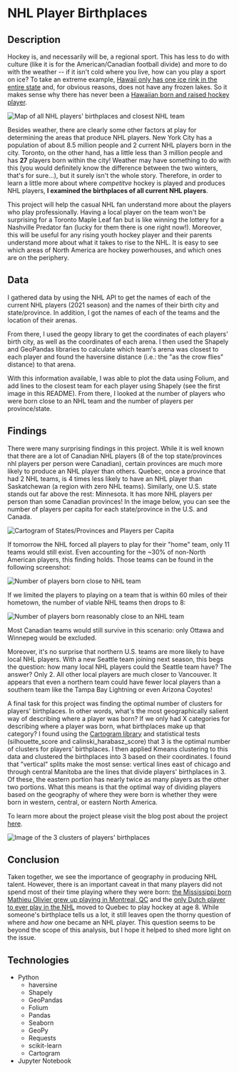 # NHL Player Birthplaces 

## Description
Hockey is, and necessarily will be, a regional sport. This has less to do with culture (like it is for the American/Canadian football divide) and more to do with the weather -- if it isn't cold where you live, how can you play a sport on ice? To take an extreme example, [Hawaii only has one ice rink in the entire state](https://www.icepalacehawaii.com/about) and, for obvious reasons, does not have any frozen lakes. So it makes sense why there has never been a [Hawaiian born and raised hockey player](https://www.hockey-reference.com/friv/birthplaces.cgi).

![Map of all NHL players' birthplaces and closest NHL team](./images/folium_map.png)

Besides weather, there are clearly some other factors at play for determining the areas that produce NHL players. New York City has a population of about 8.5 million people and 2 current NHL players born in the city. Toronto, on the other hand, has a little less than 3 million people and has **27** players born within the city! Weather may have something to do with this (you would definitely know the difference between the two winters, that's for sure...), but it surely isn't the whole story. Therefore, in order to learn a little more about where *competitve* hockey is played and produces NHL players, **I examined the birthplaces of all current NHL players**. 

This project will help the casual NHL fan understand more about the players who play professionally. Having a local player on the team won't be surprising for a Toronto Maple Leaf fan but is like winning the lottery for a Nashville Predator fan (lucky for them there is one right now!). Moreover, this will be useful for any rising youth hockey player and their parents understand more about what it takes to rise to the NHL. It is easy to see which areas of North America are hockey powerhouses, and which ones are on the periphery. 

## Data
I gathered data by using the NHL API to get the names of each of the current NHL players (2021 season) and the names of their birth city and state/province. In addition, I got the names of each of the teams and the location of their arenas.

From there, I used the geopy library to get the coordinates of each players' birth city, as well as the coordinates of each arena. I then used the Shapely and GeoPandas libraries to calculate which team's arena was closest to each player and found the haversine distance (i.e.: the "as the crow flies" distance) to that arena.  

With this information available, I was able to plot the data using Folium, and add lines to the closest team for each player using Shapely (see the first image in this README). From there, I looked at the number of players who were born close to an NHL team and the number of players per province/state. 

## Findings 
There were many surprising findings in this project. While it is well known that there are a lot of Canadian NHL players (8 of the top state/provinces nhl players per person were Canadian), certain provinces are much more likely to produce an NHL player than others. Quebec, once a province that had 2 NHL teams, is 4 times less likely to have an NHL player than Saskatchewan (a region with zero NHL teams). Similarly, one U.S. state stands out far above the rest: Minnesota. It has more NHL players per person than some Canadian provinces! In the image below, you can see the number of players per capita for each state/province in the U.S. and Canada.

![Cartogram of States/Provinces and Players per Capita](./images/province_state_cartogram.png)

If tomorrow the NHL forced all players to play for their "home" team, only 11 teams would still exist. Even accounting for the ~30% of non-North American players, this finding holds. Those teams can be found in the following screenshot: 

![Number of players born close to NHL team](./images/nearest_nhl_team_player_count.png)

If we limited the players to playing on a team that is within 60 miles of their hometown, the number of viable NHL teams then drops to 8: 

![Number of players born reasonably close to an NHL team](./images/reasonably_close_nhl_team_player_count.png)

Most Canadian teams would still survive in this scenario: only Ottawa and Winnepeg would be excluded. 

Moreover, it's no surprise that northern U.S. teams are more likely to have local NHL players. With a new Seattle team joining next season, this begs the question: how many local NHL players could the Seattle team have? The answer? Only 2. All other local players are much closer to Vancouver. It appears that even a northern team could have fewer local players than a southern team like the Tampa Bay Lightning or even Arizona Coyotes! 

A final task for this project was finding the optimal number of clusters for players' birthplaces. In other words, what's the most geographically salient way of describing where a player was born? If we only had X categories for describing where a player was born, what birthplaces make up that category? I found using the [Cartogram library](https://clustergram.readthedocs.io/en/latest/) and statistical tests (silhouette_score and calinski_harabasz_score) that 3 is the optimal number of clusters for players' birthplaces. I then applied Kmeans clustering to this data and clustered the birthplaces into 3 based on their coordinates. I found that "vertical" splits make the most sense: vertical lines east of chicago and through central Manitoba are the lines that divide players' birthplaces in 3. Of these, the eastern portion has nearly twice as many players as the other two portions. What this means is that the optimal way of dividing players based on the geography of where they were born is whether they were born in western, central, or eastern North America.

To learn more about the project please visit the blog post about the project [here](https://medium.com/p/c5046c899646).

![Image of the 3 clusters of players' birthplaces](./images/player_gdf_w_centroids.png)

## Conclusion

Taken together, we see the importance of geography in producing NHL talent. However, there is an important caveat in that many players did not spend most of their time playing where they were born: [the Mississippi born Mathieu Olivier grew up playing in Montreal, QC](https://en.wikipedia.org/wiki/Mathieu_Olivier) and the [only Dutch player to ever play in the NHL](https://en.wikipedia.org/wiki/Daniel_Sprong) moved to Quebec to play hockey at age 8. While someone's birthplace tells us a lot, it still leaves open the thorny question of where and *how* one became an NHL player. This question seems to be beyond the scope of this analysis, but I hope it helped to shed more light on the issue. 

## Technologies
- Python
    - haversine
    - Shapely
    - GeoPandas
    - Folium
    - Pandas
    - Seaborn
    - GeoPy
    - Requests
    - scikit-learn
    - Cartogram
- Jupyter Notebook

